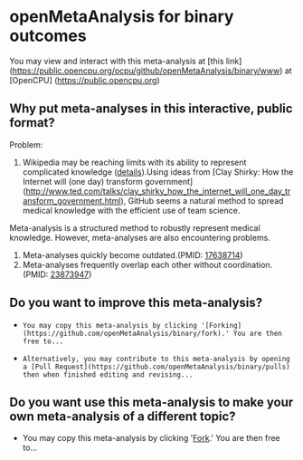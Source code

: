 openMetaAnalysis for binary outcomes
==================

You may view and interact with this meta-analysis at [this link] (https://public.opencpu.org/ocpu/github/openMetaAnalysis/binary/www) at [OpenCPU] (https://public.opencpu.org)

Why put meta-analyses in this interactive, public format?
-----------------------------------------------------
Problem:

1.    Wikipedia may be reaching limits with its ability to represent complicated knowledge ([details](http://www.technologyreview.com/featuredstory/520446/the-decline-of-wikipedia/)).Using ideas from [Clay Shirky: How the Internet will (one day) transform government] (http://www.ted.com/talks/clay_shirky_how_the_internet_will_one_day_transform_government.html), GitHub seems a natural method to spread medical knowledge with the efficient use of team science.

Meta-analysis is a structured method to robustly represent medical knowledge. However, meta-analyses are also encountering problems.

1.    Meta-analyses quickly become outdated.(PMID: [17638714](http://pubmed.gov/17638714))
2.    Meta-analyses frequently overlap each other without coordination.(PMID: [23873947](http://pubmed.gov/23873947))

Do you want to improve this meta-analysis?
--------------------------------------------
*     You may copy this meta-analysis by clicking '[Forking](https://github.com/openMetaAnalysis/binary/fork).' You are then free to...
*     Alternatively, you may contribute to this meta-analysis by opening a [Pull Request](https://github.com/openMetaAnalysis/binary/pulls) then when finished editing and revising...

Do you want use this meta-analysis to make your own meta-analysis of a different topic?
-----------------------------------------------------------------------------------------
* You may copy this meta-analysis by clicking '[Fork](https://github.com/openMetaAnalysis/binary/fork).' You are then free to...
